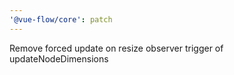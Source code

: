 ```yaml
---
'@vue-flow/core': patch
---
```


Remove forced update on resize observer trigger of updateNodeDimensions
